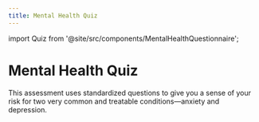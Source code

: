 ```yaml
---
title: Mental Health Quiz
---
```


import Quiz from '@site/src/components/MentalHealthQuestionnaire';

# Mental Health Quiz

This assessment uses standardized questions to give you a sense of your risk for two very common and treatable conditions—anxiety and depression.

<Quiz />